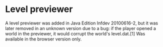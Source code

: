 # Level previewer
A level previewer was added in Java Edition Infdev 20100616-2, but it was later removed in an unknown version due to a bug: if the player opened a world in the previewer, it would corrupt the world's level.dat.[1] Was available in the browser version only.

